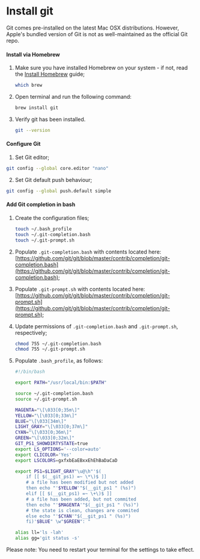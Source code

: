 # Install git

Git comes pre-installed on the latest Mac OSX distributions. However, Apple's bundled version of Git is not as well-maintained as the official Git repo.

#### Install via Homebrew

1. Make sure you have installed Homebrew on your system - if not, read the [Install Homebrew](install-homebrew.md) guide;

    ```bash
    which brew
    ```

2. Open terminal and run the following command:

    ```bash
    brew install git
    ```

3. Verify git has been installed.

    ```bash
    git --version
    ```

#### Configure Git

1. Set Git editor;

  ```bash
  git config --global core.editor "nano"
  ```
  
2. Set Git default push behaviour;

  ```bash
  git config --global push.default simple
  ```

#### Add Git completion in bash

1. Create the configuration files;
    
    ```bash
    touch ~/.bash_profile
    touch ~/.git-completion.bash
    touch ~/.git-prompt.sh
    ```

2. Populate `.git-completion.bash` with contents located here: [https://github.com/git/git/blob/master/contrib/completion/git-completion.bash](https://github.com/git/git/blob/master/contrib/completion/git-completion.bash);
3. Populate `.git-prompt.sh` with contents located here: [https://github.com/git/git/blob/master/contrib/completion/git-prompt.sh](https://github.com/git/git/blob/master/contrib/completion/git-prompt.sh);
4. Update permissions of `.git-completion.bash` and `.git-prompt.sh`, respectively;
    
    ```bash
    chmod 755 ~/.git-completion.bash
    chmod 755 ~/.git-prompt.sh
    ```
5. Populate `.bash_profile`, as follows:

    ```bash
    #!/bin/bash
    
    export PATH="/usr/local/bin:$PATH"
    
    source ~/.git-completion.bash
    source ~/.git-prompt.sh
    
    MAGENTA="\[\033[0;35m\]"
    YELLOW="\[\033[0;33m\]"
    BLUE="\[\033[34m\]"
    LIGHT_GRAY="\[\033[0;37m\]"
    CYAN="\[\033[0;36m\]"
    GREEN="\[\033[0;32m\]"
    GIT_PS1_SHOWDIRTYSTATE=true
    export LS_OPTIONS='--color=auto'
    export CLICOLOR='Yes'
    export LSCOLORS=gxfxbEaEBxxEhEhBaDaCaD
    
    export PS1=$LIGHT_GRAY"\u@\h"'$(
        if [[ $(__git_ps1) =~ \*\)$ ]]
        # a file has been modified but not added
        then echo "'$YELLOW'"$(__git_ps1 " (%s)")
        elif [[ $(__git_ps1) =~ \+\)$ ]]
        # a file has been added, but not commited
        then echo "'$MAGENTA'"$(__git_ps1 " (%s)")
        # the state is clean, changes are commited
        else echo "'$CYAN'"$(__git_ps1 " (%s)")
        fi)'$BLUE" \w"$GREEN": "
    
    alias ll='ls -lah'
    alias gg='git status -s'
    ```

Please note: You need to restart your terminal for the settings to take effect.
